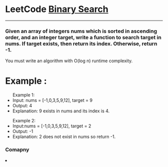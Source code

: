 <h1>LeetCode <a href="https://leetcode.com/problems/binary-search/">Binary Search</a></h1>
<hr>

<h3>Given an array of integers nums which is sorted in ascending order, and an integer target, write a function to search target in nums. 
  If target exists, then return its index. Otherwise, return -1.</h3>
<p>You must write an algorithm with O(log n) runtime complexity.</p>
<div>
  <h1>Example :</h1>
  <ul> Example 1:
    <li>Input: nums = [-1,0,3,5,9,12], target = 9</li>
    <li>Output: 4</li>
    <li>Explanation: 9 exists in nums and its index is 4.</li>
</ul>

  <ul> Example 2:
    <li>Input:nums = [-1,0,3,5,9,12], target = 2</li>
    <li>Output: -1</li>
    <li>Explanation: 2 does not exist in nums so return -1.</li>
</ul>
</div>
<div>
  <h3>Comapny</h3>
    <li> </li>
</div>
